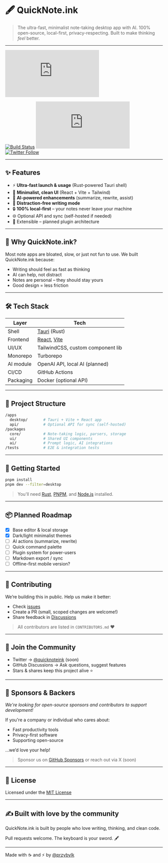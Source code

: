 # 🖋️ QuickNote.ink

> The ultra-fast, minimalist note-taking desktop app with AI. 100% open-source, local-first, privacy-respecting. Built to make thinking *feel* better.

---

![QuickNote.ink logo](https://gist.githack.com/przybylku/536f255b6e58031c7685cf416c7b9688/raw/5d7f40b9dee84af0f5f50e4429af69b97c4283ab/quicknotes.ink)

[![Build Status](https://img.shields.io/github/actions/workflow/status/przybylku/quicknote.ink/ci.yml?branch=main)](https://github.com/przybylku/quicknote.ink/actions)
[![License](https://img.shields.io/github/license/przybylku/quicknote.ink)](LICENSE)
[![Twitter Follow](https://img.shields.io/twitter/follow/quicknoteink?style=social)](https://twitter.com/quicknoteink)

---

## ✨ Features

* ⚡ **Ultra-fast launch & usage** (Rust-powered Tauri shell)
* 🎨 **Minimalist, clean UI** (React + Vite + Tailwind)
* 🧠 **AI-powered enhancements** (summarize, rewrite, assist)
* 🧘 **Distraction-free writing mode**
* 🔒 **100% local-first** – your notes never leave your machine
* 🌐 Optional API and sync (self-hosted if needed)
* 🧩 Extensible – planned plugin architecture

---

## 🧠 Why QuickNote.ink?

Most note apps are bloated, slow, or just not fun to use. We built QuickNote.ink because:

* Writing should feel as fast as thinking
* AI can help, not distract
* Notes are personal – they should stay yours
* Good design = less friction

---

## 🛠️ Tech Stack

| Layer     | Tech                                                       |
| --------- | ---------------------------------------------------------- |
| Shell     | [Tauri](https://tauri.app/) (Rust)                         |
| Frontend  | [React](https://reactjs.org/), [Vite](https://vitejs.dev/) |
| UI/UX     | TailwindCSS, custom component lib                          |
| Monorepo  | Turborepo                                                  |
| AI module | OpenAI API, local AI (planned)                             |
| CI/CD     | GitHub Actions                                             |
| Packaging | Docker (optional API)                                      |

---

## 📁 Project Structure

```bash
/apps
  desktop/       # Tauri + Vite + React app
  api/           # Optional API for sync (self-hosted)
/packages
  core/          # Note-taking logic, parsers, storage
  ui/            # Shared UI components
  ai/            # Prompt logic, AI integrations
/tests           # E2E & integration tests
```

---

## 🚀 Getting Started

```bash
pnpm install
pnpm dev --filter=desktop
```

> You'll need [Rust](https://rust-lang.org), [PNPM](https://pnpm.io), and [Node.js](https://nodejs.org) installed.

---

## 📦 Planned Roadmap

* [x] Base editor & local storage
* [x] Dark/light minimalist themes
* [ ] AI actions (summarize, rewrite)
* [ ] Quick command palette
* [ ] Plugin system for power-users
* [ ] Markdown export / sync
* [ ] Offline-first mobile version?

---

## 🤝 Contributing

We’re building this in public. Help us make it better:

* Check [issues](https://github.com/przybylku/quicknotes.ink/issues)
* Create a PR (small, scoped changes are welcome!)
* Share feedback in [Discussions](https://github.com/przybylku/quicknotes.ink/discussions)

> All contributors are listed in `CONTRIBUTORS.md` ❤️

---

## 💬 Join the Community

* Twitter → [@quicknoteink](https://twitter.com/quicknoteink) (soon)
* GitHub Discussions → Ask questions, suggest features
* Stars & shares keep this project alive ⭐

---

## 💖 Sponsors & Backers

*We're looking for open-source sponsors and contributors to support development!*

If you're a company or individual who cares about:

* Fast productivity tools
* Privacy-first software
* Supporting open-source

…we’d love your help!

> Sponsor us on [GitHub Sponsors](https://github.com/sponsors/przybylku) or reach out via X (soon)

---

## 📄 License

Licensed under the [MIT License](LICENSE)

---

## ✍️ Built with love by the community

QuickNote.ink is built by people who love writing, thinking, and clean code.

Pull requests welcome. The keyboard is your sword. 🖋️

---

Made with ☕ and ⚡ by [@przybylk](https://github.com/przybylku)
